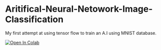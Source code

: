 # Aritifical-Neural-Netowork-Image-Classification
My first attempt at using tensor flow to train an A.I using MNIST database.

[![Open In Colab](https://colab.research.google.com/assets/colab-badge.svg)](https://colab.research.google.com/github/UtkarshKr007/Aritifical-Neural-Netowork-Image-Classification/blob/master/Utkarsh_ANN.ipynb)

